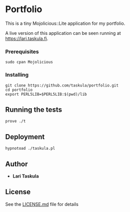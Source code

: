# Portfolio

This is a tiny Mojolicious::Lite application for my portfolio.

A live version of this application can be seen running at https://lari.taskula.fi.

### Prerequisites

```
sudo cpan Mojolicious
```

### Installing

```
git clone https://github.com/taskula/portfolio.git
cd portfolio
export PERL5LIB=$PERL5LIB:$(pwd)/lib
```

## Running the tests

```
prove ./t
```

## Deployment

```
hypnotoad ./taskula.pl
```

## Author

* **Lari Taskula**

## License

See the [LICENSE.md](LICENSE.md) file for details
